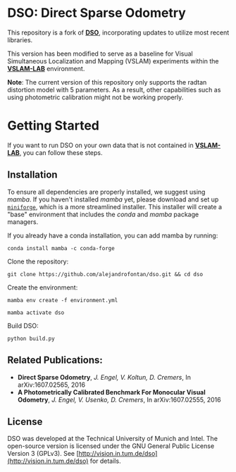 # DSO: Direct Sparse Odometry

This repository is a fork of [**DSO**](https://github.com/JakobEngel/dso), incorporating updates to utilize most recent libraries.

This version has been modified to serve as a baseline for Visual Simultaneous Localization and Mapping (VSLAM) experiments within the  [**VSLAM-LAB**](https://github.com/alejandrofontan/VSLAM-LAB) environment. 

**Note**: The current version of this repository only supports the radtan distortion model with 5 parameters. As a result, other capabilities such as using photometric calibration might not be working properly.

# Getting Started
If you want to run DSO on your own data that is not contained in  [**VSLAM-LAB**](https://github.com/alejandrofontan/VSLAM-LAB), you can follow these steps.

## Installation
To ensure all dependencies are properly installed, we suggest using *mamba*. If you haven't installed *mamba* yet, please download and set up [`miniforge`](https://github.com/conda-forge/miniforge), which is a more streamlined installer. This installer will create a "base" environment that includes the *conda* and *mamba* package managers.

If you already have a conda installation, you can add mamba by running:
```
conda install mamba -c conda-forge
```
Clone the repository:
```
git clone https://github.com/alejandrofontan/dso.git && cd dso
```
Create the environment:

```
mamba env create -f environment.yml
```
```
mamba activate dso
```
Build DSO:
```
python build.py
```

## Related Publications:
* **Direct Sparse Odometry**, *J. Engel, V. Koltun, D. Cremers*, In arXiv:1607.02565, 2016
* **A Photometrically Calibrated Benchmark For Monocular Visual Odometry**, *J. Engel, V. Usenko, D. Cremers*, In arXiv:1607.02555, 2016

## License
DSO was developed at the Technical University of Munich and Intel.
The open-source version is licensed under the GNU General Public License Version 3 (GPLv3).
See [http://vision.in.tum.de/dso](http://vision.in.tum.de/dso) for details.
